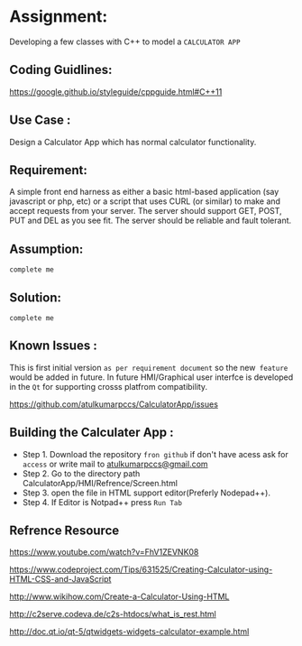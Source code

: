 # Assignment:
Developing a few classes with C++ to model a `CALCULATOR APP`

## Coding Guidlines:
<https://google.github.io/styleguide/cppguide.html#C++11>


## Use Case :
 
Design a Calculator App which has normal calculator functionality.


## Requirement:

A simple front end harness as either a basic html-based application (say javascript or php, etc) or a
script that uses CURL (or similar) to make and accept requests from your server.
The server should support GET, POST, PUT and DEL as you see fit. The server should be reliable
and fault tolerant.


## Assumption:

```complete me``` 
 


## Solution:
 
```complete me```

## Known Issues :
This is first initial version `as per requirement document` so the new` feature` would be added in future.
In future HMI/Graphical user interfce is developed in the `Qt` for  supporting crosss platfrom compatibility.

<https://github.com/atulkumarpccs/CalculatorApp/issues>


## Building the Calculater App :

* Step 1. Download the repository  `fron github` if don't have acess ask for ```access``` or write mail to 
 <atulkumarpccs@gmail.com>
* Step 2. Go to the directory path CalculatorApp/HMI/Refrence/Screen.html
* Step 3. open the file in HTML  support editor(Preferly Nodepad++).
* Step 4. If Editor is Notpad++ press `Run Tab`  


## Refrence Resource 

<https://www.youtube.com/watch?v=FhV1ZEVNK08>

<https://www.codeproject.com/Tips/631525/Creating-Calculator-using-HTML-CSS-and-JavaScript>

<http://www.wikihow.com/Create-a-Calculator-Using-HTML>

<http://c2serve.codeva.de/c2s-htdocs/what_is_rest.html>

<http://doc.qt.io/qt-5/qtwidgets-widgets-calculator-example.html>
